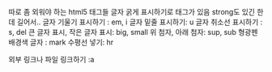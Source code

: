 따로 좀 외워야 하는 html5 태그들
글자 굵게 표시하기로 <b></b>태그가 있음 strong도 있긴 한데 길어서..
글자 기울기 표시하기 : em, i
글자 밑줄 표시하기: u
글자 취소선 표시하기 : s, del
큰 글자 표시, 작은 글자 표시: big, small
위 첨자, 아래 첨자: sup, sub
형광펜 배경색 글자 : mark
수평선 넣기: hr

외부 링크나 파일 링크하기 :a

